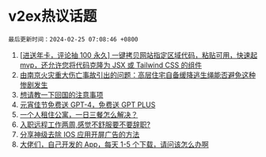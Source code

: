 # v2ex热议话题

`最后更新时间：2024-02-25 07:08:46 +0800`

1. [[进送年卡，评论抽 100 永久] 一键拷贝网站指定区域代码，粘贴可用，快速起 mvp，还允许您将代码克隆为 JSX 或 Tailwind CSS 的组件](https://www.v2ex.com/t/1018061)
1. [由南京火灾重大伤亡事故引出的问题：高层住宅自备缓降逃生绳能否避免这种惨剧发生](https://www.v2ex.com/t/1018071)
1. [想请教一下回国的注意事项](https://www.v2ex.com/t/1018103)
1. [元宵佳节免费送 GPT-4，免费送 GPT PLUS](https://www.v2ex.com/t/1018080)
1. [一个人租住公寓，一日三餐怎么解决？](https://www.v2ex.com/t/1018051)
1. [入职远程工作两周,感觉不舒服要不要辞职?](https://www.v2ex.com/t/1018062)
1. [分享神级去除 IOS 应用开屏广告的方法](https://www.v2ex.com/t/1018073)
1. [大佬们，自己开发的 App，每天 1-5 个下载，请问该怎么办啊](https://www.v2ex.com/t/1018101)


